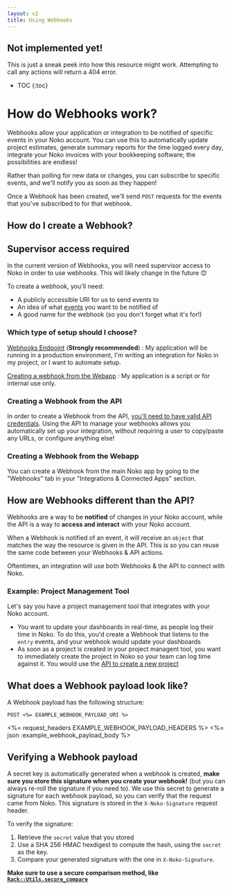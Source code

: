 ```yaml
---
layout: v2
title: Using Webhooks
---
```


<div class="note warning sticky">
 <h2>Not implemented yet!</h2>
 <p>This is just a sneak peek into how this resource might work. Attempting to call any actions will return a 404 error.</p>
</div>

* TOC
{:toc}

# How do Webhooks work?

Webhooks allow your application or integration to be notified of specific events in your Noko account. You can use this to automatically update project estimates, generate summary reports for the time logged every day, integrate your Noko invoices with your bookkeeping software; the possibilities are endless!

Rather than polling for new data or changes, you can subscribe to specific events, and we'll notify you as soon as they happen!

Once a Webhook has been created, we'll send `POST` requests for the events that you've subscribed to for that webhook.

## How do I create a Webhook?

<div class="note warning">
 <h2>Supervisor access required</h2>
 <p>In the current version of Webhooks, you will need supervisor access to Noko in order to use webhooks. This will likely change in the future 😊</p>
</div>

To create a webhook, you'll need:

* A publicly accessible URI for us to send events to
* An idea of what [events](/v2/webhook_events/) you want to be notified of
* A good name for the webhook (so you don't forget what it's for!)

### Which type of setup should I choose?

[Webhooks Endpoint](/v2/webhooks/) (**Strongly recommended**)
: My application will be running in a production environment, I'm writing an integration for Noko in my project, or I want to automate setup.

[Creating a webhook from the Webapp](#creating-a-webhook-from-the-webapp)
: My application is a script or for internal use only.

### Creating a Webhook from the API

In order to create a Webhook from the API, [you'll need to have valid API credentials](/v2/authentication). Using the API to manage your webhooks allows you automatically set up your integration, without requiring a user to copy/paste any URLs, or configure anything else!

### Creating a Webhook from the Webapp

You can create a Webhook from the main Noko app by going to the "Webhooks" tab in your "Integrations & Connected Apps" section.

## How are Webhooks different than the API?

Webhooks are a way to be **notified** of changes in your Noko account, while the API is a way to **access and interact** with your Noko account.

When a Webhook is notified of an event, it will receive an `object` that matches the way the resource is given in the API. This is so you can reuse the same code between your Webhooks & API actions.

Oftentimes, an integration will use both Webhooks & the API to connect with Noko.

### Example: Project Management Tool

Let's say you have a project management tool that integrates with your Noko account.

* You want to update your dashboards in real-time, as people log their time in Noko. To do this, you'd create a Webhook that listens to the `entry` events, and your webhook would update your dashboards
* As soon as a project is created in your project managent tool, you want to immediately create the project in Noko so your team can log time against it. You would use the [API to create a new project](/v2/projects/#create-a-project)

## What does a Webhook payload look like?

A Webhook payload has the following structure:

~~~
POST <%= EXAMPLE_WEBHOOK_PAYLOAD_URI %>
~~~

<%= request_headers EXAMPLE_WEBHOOK_PAYLOAD_HEADERS %>
<%= json :example_webhook_payload_body %>


## Verifying a Webhook payload

A secret key is automatically generated when a webhook is created, **make sure you store this signature when you create your webhook!** (but you can always re-roll the signature if you need to). We use this secret to generate a signature for each webhook payload, so you can verify that the request came from Noko. This signature is stored in the `X-Noko-Signature` request header.

To verify the signature:

1. Retrieve the `secret` value that you stored
2. Use a SHA 256 HMAC hexdigest to compute the hash, using the `secret` as the key.
3. Compare your generated signature with the one in `X-Noko-Signature`.

**Make sure to use a secure comparison method, like [`Rack::Utils.secure_compare`](https://www.rubydoc.info/gems/rack/Rack/Utils#secure_compare-class_method)**


